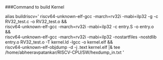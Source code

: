 ###Command to build Kernel

alias buildriscv='
riscv64-unknown-elf-gcc -march=rv32i -mabi=ilp32 -g -c RV32_test.c -o RV32_test.o && \
riscv64-unknown-elf-gcc -march=rv32i -mabi=ilp32 -c entry.S -o entry.o && \
riscv64-unknown-elf-gcc -march=rv32i -mabi=ilp32 -nostartfiles -nostdlib entry.o RV32_test.o -T kernel.ld -lgcc -o kernel.elf && \
riscv64-unknown-elf-objdump -d -j .text kernel.elf |& tee /home/abheeravpatankar/RISCV-CPU/SW/hexdump_in.txt
'
